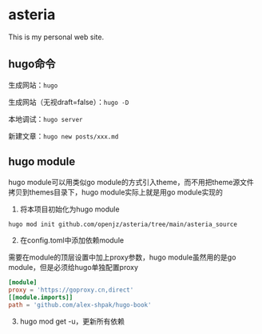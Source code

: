 # asteria

This is my personal web site.

## hugo命令

生成网站：`hugo`

生成网站（无视draft=false）：`hugo -D`

本地调试：`hugo server`

新建文章：`hugo new posts/xxx.md`

## hugo module

hugo module可以用类似go module的方式引入theme，而不用把theme源文件拷贝到themes目录下，hugo module实际上就是用go module实现的

1. 将本项目初始化为hugo module
```bash
hugo mod init github.com/openjz/asteria/tree/main/asteria_source
```

2. 在config.toml中添加依赖module

需要在module的顶层设置中加上proxy参数，hugo module虽然用的是go module，但是必须给hugo单独配置proxy

```toml
[module]
proxy = 'https://goproxy.cn,direct'
[[module.imports]]
path = 'github.com/alex-shpak/hugo-book'
```

3. hugo mod get -u，更新所有依赖

